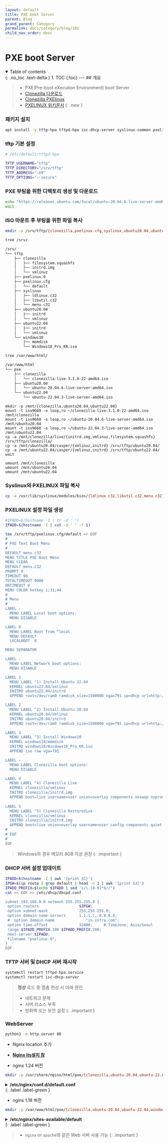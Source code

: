 ```yaml
---
layout: default
title: PXE boot Server
parent: Blog
grand_parent: Category
permalink: docs/category/blog/102
child_nav_order: desc
---
```

# PXE boot Server
<details open markdown="block">
  <summary>
    Table of contents
  </summary>
  {: .no_toc .text-delta }
1. TOC
{:toc}
---
## 개요

> - PXE(Pre-boot eXecution Environment) boot Server
> - [Clonezilla 다운로드](https://jaist.dl.sourceforge.net/project/clonezilla/clonezilla_live_stable/)
> - [Clonezilla PXElinux](https://clonezilla.org/livepxe.php)
> - [PXELINUX 위키문서](https://wiki.syslinux.org/wiki/index.php?title=PXELINUX)
{: .new }

### 패키지 설치
```bash
apt install -y tftp-hpa tftpd-hpa isc-dhcp-server syslinux-common pxelinux
```

### tftp 기본 설정

```bash
# /etc/default/tftpd-hpa

TFTP_USERNAME="tftp"
TFTP_DIRECTORY="/srv/tftp"
TFTP_ADDRESS=":69"
TFTP_OPTIONS="--secure"
```

### PXE 부팅을 위한 디렉토리 생성 및 다운로드

```bash
echo "https://releases.ubuntu.com/focal/ubuntu-20.04.6-live-server-amd64.iso" "https://releases.ubuntu.com/jammy/ubuntu-22.04.3-live-server-amd64.iso" "https://jaist.dl.sourceforge.net/project/clonezilla/clonezilla_live_stable/3.1.0-22/clonezilla-live-3.1.0-22-amd64.iso" | xargs -P 4 -n 1 wget --progress=bar
wait
```

### ISO 마운트 후 부팅을 위한 파일 복사

```bash
mkdir -p /srv/tftp/{clonezilla,pxelinux.cfg,syslinux,ubuntu20.04,ubuntu22.04,windows10}
```

```bash
tree /srv/
```

```bash
/srv/
└── tftp
    ├── clonezilla
    │   ├── filesystem.squashfs
    │   ├── initrd.img
    │   └── vmlinuz
    ├── pxelinux.0
    ├── pxelinux.cfg
    │   └── default
    ├── syslinux
    │   ├── ldlinux.c32
    │   ├── libutil.c32
    │   └── menu.c32
    ├── ubuntu20.04
    │   ├── initrd
    │   └── vmlinuz
    ├── ubuntu22.04
    │   ├── initrd
    │   └── vmlinuz
    └── windows10
        ├── memdisk
        └── Windows10_Pro_KR.iso
```

```bash
tree /var/www/html/
```

```bash
/var/www/html
└── pxe
    ├── clonezilla
    │   └── clonezilla-live-3.1.0-22-amd64.iso
    ├── ubuntu20.04
    │   └── ubuntu-20.04.6-live-server-amd64.iso
    └── ubuntu22.04
        └── ubuntu-22.04.3-live-server-amd64.iso
```

```
mkdir -p /mnt/{clonezilla,ubuntu20.04,ubuntu22.04}
mount -t iso9660 -o loop,ro ~/clonezilla-live-3.1.0-22-amd64.iso /mnt/clonezilla
mount -t iso9660 -o loop,ro ~/ubuntu-20.04.6-live-server-amd64.iso /mnt/ubuntu20.04
mount -t iso9660 -o loop,ro ~/ubuntu-22.04.3-live-server-amd64.iso /mnt/ubuntu22.04
cp -a /mnt/clonezilla/live/{initrd.img,vmlinuz,filesystem.squashfs} /srv/tftp/clonezilla/
cp -a /mnt/ubuntu20.04/casper/{vmlinuz,initrd} /srv/tftp/ubuntu20.04/
cp -a /mnt/ubuntu22.04/casper/{vmlinuz,initrd} /srv/tftp/ubuntu22.04/
wait

umount /mnt/clonezilla
umount /mnt/ubuntu20.04
umount /mnt/ubuntu22.04
```

### Syslinux와 PXELINUX 파일 복사

```bash
cp -a /usr/lib/syslinux/modules/bios/{ldlinux.c32,libutil.c32,menu.c32} /srv/tftp/
```

### PXELINUX 설정 파일 생성

```bash
#IPADD=$(hostname -I | tr -d ' ')
IPADD=$(hostname -I | cut -d ' ' -f 1)

tee /srv/tftp/pxelinux.cfg/default << EOF
#
# PXE Text Boot Menu
#
DEFAULT menu.c32
MENU TITLE PXE Boot Menu
MENU CLEAR
DEFAULT menu.c32
PROMPT 0
TIMEOUT 90
TOTALTIMEOUT 9000
ONTIMEOUT 0
MENU COLOR hotkey 1;31;44
#
# Menu
#
LABEL -
  MENU LABEL Local boot options:
  MENU DISABLE

LABEL 0
  MENU LABEL Boot from ^local
  MENU DEFAULT
  LOCALBOOT  0

MENU SEPARATOR

LABEL -
  MENU LABEL Network boot options:
  MENU DISABLE

LABEL 1
  MENU LABEL ^1) Install Ubuntu 22.04
  KERNEL ubuntu22.04/vmlinuz
  INITRD ubuntu22.04/initrd
  APPEND root=/dev/ram0 ramdisk_size=1500000 vga=791 ip=dhcp url=http://192.168.0.40/ubuntu22.04/ubuntu-22.04.3-live-server-amd64.iso

LABEL 2
  MENU LABEL ^2) Install Ubuntu 20.04
  KERNEL ubuntu20.04/vmlinuz
  INITRD ubuntu20.04/initrd
  APPEND root=/dev/ram0 ramdisk_size=1500000 vga=791 ip=dhcp url=http://192.168.0.40/ubuntu20.04/ubuntu-20.04.6-live-server-amd64.iso

LABEL 3
  MENU LABEL ^3) Install Windows10
  KERNEL windows10/memdisk
  INITRD windows10/Windows10_Pro_KR.iso
  APPEND iso raw vga=791

LABEL -
  MENU LABEL Clonezilla boot options:
  MENU DISABLE

LABEL 4
  MENU LABEL ^4) Clonezilla Live
  KERNEL clonezilla/vmlinuz
  INITRD clonezilla/initrd.img
  APPEND boot=live username=user union=overlay components noswap noprompt vga=791 keyboard-layouts=us locales=en_US.UTF-8 fetch=tftp://192.168.0.40/clonezilla/filesystem.squashfs
        
LABEL 5
  MENU LABEL ^5) Clonezilla Restoredisk
  KERNEL clonezilla/vmlinuz
  INITRD clonezilla/initrd.img
  APPEND boot=live union=overlay username=user config components quiet noswap edd=on nomodeset enforcing=0 noeject vga=788 fetch=tftp://192.168.0.40/clonezilla/filesystem.squashfs ocs_prerun="dhclient -v" ocs_prerun1="echo '1234' | sshfs root@192.168.0.40:/home/partimag /home/partimag -p 22 -o noatime -o ssh_command='ssh -oStrictHostKeyChecking=No' -o password_stdin" ocs_live_run="/usr/sbin/ocs-sr -g auto -e1 auto -e2 -r -j2 -icds -k1 -p reboot restoredisk xm-Mail20_G9 sda" keyboard-layouts=NONE ocs_live_batch="no" locales="en_US.UTF-8" nolocales
#
# EOF
#  
EOF
```

> Windows의 경우 메모리 8GB 이상 권장
{: .important }

### DHCP 서버 설정 업데이트

```bash
IPADD=$(hostname -I | awk '{print $1}')
IPGW=$(ip route | grep default | head -n 1 | awk '{print $3}')
IPADD_PREFIX=$(echo $IPADD | sed 's/\.[0-9]*$//')
cat << EOF >> /etc/dhcp/dhcpd.conf

subnet 192.168.0.0 netmask 255.255.255.0 {
 option routers                  $IPGW;
 option subnet-mask              255.255.255.0;
 option domain-name-servers      1.1.1.1, 8.8.8.8;
 #  option domain-name              "in.infra.com";
 option time-offset              32400;     # Timezone: Asia/Seoul
 range $IPADD_PREFIX.100 $IPADD_PREFIX.200;
 next-server $IPADD;
 filename "pxelinux.0";
}
EOF
```

### TFTP 서버 및 DHCP 서버 재시작

```bash
systemctl restart tftpd-hpa.service
systemctl restart isc-dhcp-server
```

> **정상** 로드 중 멈춤 현상 시 아래 원인
> - 네트워크 문제
> - 서버 리소스 부족
> - 방화벽 또는 보안 설정
{: .important }


### WebServer

```bash
python3 -m http.server 80
```

- Nginx location 추가

- **[Nginx lts설치 참](https://heaths2.github.io/docs/category/blog/105)**

- nginx 1.24 버전

```bash
mkdir -p /usr/share/nginx/html/pxe/{clonezilla,ubuntu-20.04,ubuntu-22.04,windows10}
```

<details markdown="block">
  <summary>
    <strong>/etc/nginx/conf.d/default.conf</strong>
  </summary>
  {: .text-delta }

```bash
server {
    listen       80;
    server_name  localhost;

    #access_log  /var/log/nginx/host.access.log  main;

    location / {
        root   /usr/share/nginx/html;
        index  index.html index.htm;
    }

    location /pxe/ {
        root /usr/share/nginx/html;
        autoindex on;
        autoindex_exact_size off;
        autoindex_localtime on;
    }
...이하생략...
```

</details>
{: .label .label-green }

- nginx 1.18 버전

```bash
mkdir -p /var/www/html/pxe/{clonezilla,ubuntu-20.04,ubuntu-22.04,windows10}
```

<details markdown="block">
  <summary>
    <strong>/etc/nginx/sites-available/default</strong>
  </summary>
  {: .text-delta }

```bash
##
# You should look at the following URL's in order to grasp a solid understanding
# of Nginx configuration files in order to fully unleash the power of Nginx.
# https://www.nginx.com/resources/wiki/start/
# https://www.nginx.com/resources/wiki/start/topics/tutorials/config_pitfalls/
# https://wiki.debian.org/Nginx/DirectoryStructure
#
# In most cases, administrators will remove this file from sites-enabled/ and
# leave it as reference inside of sites-available where it will continue to be
# updated by the nginx packaging team.
#
# This file will automatically load configuration files provided by other
# applications, such as Drupal or Wordpress. These applications will be made
# available underneath a path with that package name, such as /drupal8.
#
# Please see /usr/share/doc/nginx-doc/examples/ for more detailed examples.
##

# Default server configuration
#
server {
        listen 80 default_server;
        listen [::]:80 default_server;

        # SSL configuration
        #
        # listen 443 ssl default_server;
        # listen [::]:443 ssl default_server;
        #
        # Note: You should disable gzip for SSL traffic.
        # See: https://bugs.debian.org/773332
        #
        # Read up on ssl_ciphers to ensure a secure configuration.
        # See: https://bugs.debian.org/765782
        #
        # Self signed certs generated by the ssl-cert package
        # Don't use them in a production server!
        #
        # include snippets/snakeoil.conf;

        root /var/www/html;

        # Add index.php to the list if you are using PHP
        index index.html index.htm index.nginx-debian.html;

        server_name _;

        location / {
                # First attempt to serve request as file, then
                # as directory, then fall back to displaying a 404.
                try_files $uri $uri/ =404;
        }

        location /pxe/ {
                alias /var/www/html/pxe/;
                autoindex on;
                autoindex_exact_size off;
                autoindex_localtime on;
        }

        # pass PHP scripts to FastCGI server
        #
        #location ~ \.php$ {
        #       include snippets/fastcgi-php.conf;
        #
        #       # With php-fpm (or other unix sockets):
        #       fastcgi_pass unix:/var/run/php/php7.4-fpm.sock;
        #       # With php-cgi (or other tcp sockets):
        #       fastcgi_pass 127.0.0.1:9000;
        #}

        # deny access to .htaccess files, if Apache's document root
        # concurs with nginx's one
        #
        #location ~ /\.ht {
        #       deny all;
        #}
}


# Virtual Host configuration for example.com
#
# You can move that to a different file under sites-available/ and symlink that
# to sites-enabled/ to enable it.
#
#server {
#       listen 80;
#       listen [::]:80;
#
#       server_name example.com;
#
#       root /var/www/example.com;
#       index index.html;
#
#       location / {
#               try_files $uri $uri/ =404;
#       }
#}
```

</details>
{: .label .label-green }


> - `nginx` or `apache`와 같은 Web 서버 사용 가능
{: .important }

